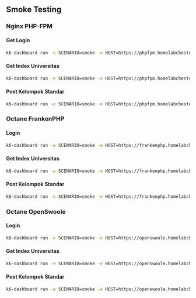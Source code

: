 ## Smoke Testing
### Nginx PHP-FPM
#### Get Login
```bash
k6-dashboard run -e SCENARIO=smoke -e HOST=https://phpfpm.homelabchester.my.id --out csv=reports/nginx-phpfpm/csv/smoke-login.csv --out dashboard=export=reports/nginx-phpfpm/html/smoke-login.html scenario/main.ts
```

#### Get Index Universitas
```bash
k6-dashboard run -e SCENARIO=smoke -e HOST=https://phpfpm.homelabchester.my.id --out csv=reports/nginx-phpfpm/csv/smoke-index-universitas.csv --out dashboard=export=reports/nginx-phpfpm/html/smoke-index-universitas.html scenario/get-index-universitas.ts
```

#### Post Kelompok Standar
```bash
k6-dashboard run -e SCENARIO=smoke -e HOST=https://phpfpm.homelabchester.my.id --out csv=reports/nginx-phpfpm/csv/smoke-post-kelompok-standar.csv --out dashboard=export=reports/nginx-phpfpm/html/smoke-post-kelompok-standar.html scenario/post-kelompok-standar.ts
```

### Octane FrankenPHP
#### Login
```bash
k6-dashboard run -e SCENARIO=smoke -e HOST=https://frankenphp.homelabchester.my.id --out csv=reports/frankenphp/csv/smoke-login.csv --out dashboard=export=reports/frankenphp/html/smoke-login.html scenario/main.ts
```

#### Get Index Universitas
```bash
k6-dashboard run -e SCENARIO=smoke -e HOST=https://frankenphp.homelabchester.my.id --out csv=reports/frankenphp/csv/smoke-index-universitas.csv --out dashboard=export=reports/frankenphp/html/smoke-index-universitas.html scenario/get-index-universitas.ts
```

#### Post Kelompok Standar
```bash
k6-dashboard run -e SCENARIO=smoke -e HOST=https://frankenphp.homelabchester.my.id --out csv=reports/frankenphp/csv/smoke-post-kelompok-standar.csv --out dashboard=export=reports/frankenphp/html/smoke-post-kelompok-standar.html scenario/post-kelompok-standar.ts
```

### Octane OpenSwoole
#### Login
```bash
k6-dashboard run -e SCENARIO=smoke -e HOST=https://openswoole.homelabchester.my.id --out csv=reports/openswoole/csv/smoke-login.csv --out dashboard=export=reports/openswoole/html/smoke-login.html scenario/main.ts
```

#### Get Index Universitas
```bash
k6-dashboard run -e SCENARIO=smoke -e HOST=https://openswoole.homelabchester.my.id --out csv=reports/openswoole/csv/smoke-index-universitas.csv --out dashboard=export=reports/openswoole/html/smoke-index-universitas.html scenario/get-index-universitas.ts
```

#### Post Kelompok Standar
```bash
k6-dashboard run -e SCENARIO=smoke -e HOST=https://openswoole.homelabchester.my.id --out csv=reports/openswoole/csv/smoke-post-kelompok-standar.csv --out dashboard=export=reports/openswoole/html/smoke-post-kelompok-standar.html scenario/post-kelompok-standar.ts
```